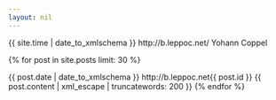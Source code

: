 ```yaml
---
layout: nil
---
```

<?xml version="1.0" encoding="utf-8"?>
<feed xmlns="http://www.w3.org/2005/Atom">

 <title>Dear Future Me</title>
 <link href="http://b.leppoc.net/atom.xml" rel="self"/>
 <link href="http://b.leppoc.net/"/>
 <updated>{{ site.time | date_to_xmlschema }}</updated>
 <id>http://b.leppoc.net/</id>
 <author>
   <name>Yohann Coppel</name>
 </author>

 {% for post in site.posts limit: 30 %}
 <entry>
   <title>{{ post.title }}</title>
   <link href="http://b.leppoc.net{{ post.url }}"/>
   <updated>{{ post.date | date_to_xmlschema }}</updated>
   <id>http://b.leppoc.net{{ post.id }}</id>
   <content type="html">{{ post.content | xml_escape | truncatewords: 200 }}</content>
 </entry>
 {% endfor %}

</feed>
